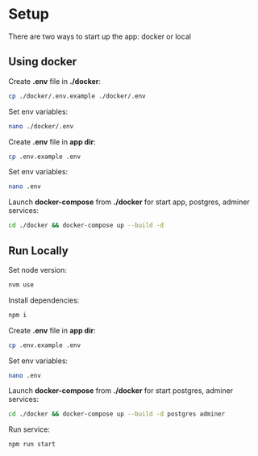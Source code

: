 # Setup

There are two ways to start up the app: docker or local

## Using docker

Create **.env** file in **./docker**:

```bash
cp ./docker/.env.example ./docker/.env
```

Set env variables:

```bash
nano ./docker/.env
```

Create **.env** file in **app dir**:

```bash
cp .env.example .env
```

Set env variables:

```bash
nano .env
```

Launch **docker-compose** from **./docker** for start app, postgres, adminer services:

```bash
cd ./docker && docker-compose up --build -d
```

## Run Locally

Set node version:

```bash
nvm use
```

Install dependencies:

```bash
npm i
```

Create **.env** file in **app dir**:

```bash
cp .env.example .env
```

Set env variables:

```bash
nano .env
```

Launch **docker-compose** from **./docker** for start postgres, adminer services:

```bash
cd ./docker && docker-compose up --build -d postgres adminer
```

Run service:

```bash
npm run start
```
